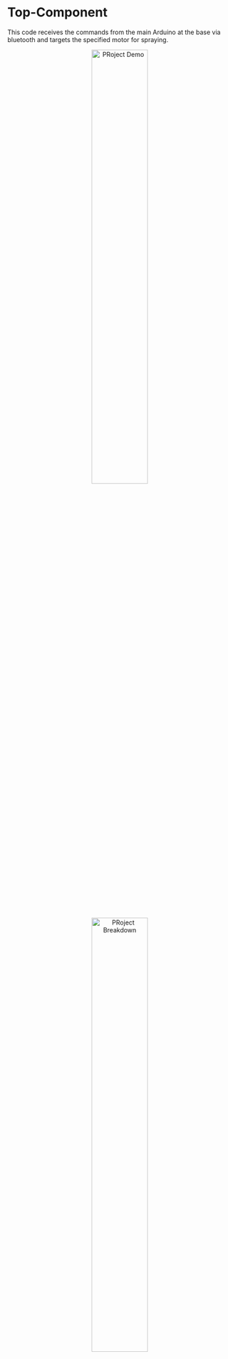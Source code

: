 # Top-Component
This code receives the commands from the main Arduino at the base via bluetooth and targets the specified motor for spraying.

<div align="center" width="250" height="100">
  <a href="https://www.youtube.com/watch?v=hgwI4IZJQOI">
    <img src="https://www.youtube.com/watch?v=hgwI4IZJQOI/0.jpg" alt="PRoject Demo" style="width:50%;">
  </a>
  <a href="https://www.youtube.com/watch?v=3WbpeP6iu5E">
    <img src="https://www.youtube.com/watch?v=3WbpeP6iu5E/0.JPG" alt="PRoject Breakdown" style="width:50%;">
  </a>
</div>

